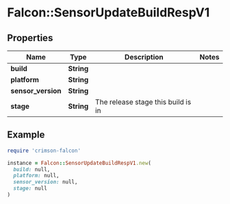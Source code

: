 # Falcon::SensorUpdateBuildRespV1

## Properties

| Name | Type | Description | Notes |
| ---- | ---- | ----------- | ----- |
| **build** | **String** |  |  |
| **platform** | **String** |  |  |
| **sensor_version** | **String** |  |  |
| **stage** | **String** | The release stage this build is in |  |

## Example

```ruby
require 'crimson-falcon'

instance = Falcon::SensorUpdateBuildRespV1.new(
  build: null,
  platform: null,
  sensor_version: null,
  stage: null
)
```

